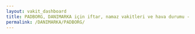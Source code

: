 ```yaml
---
layout: vakit_dashboard
title: PADBORG, DANIMARKA için iftar, namaz vakitleri ve hava durumu - ilçe/eyalet seç
permalink: /DANIMARKA/PADBORG/
---
```


<script type="text/javascript">
  var GLOBAL_COUNTRY = 'DANIMARKA';
  var GLOBAL_CITY = 'PADBORG';
  var GLOBAL_STATE = '';
  var lat = 72;
  var lon = 21;
</script>
